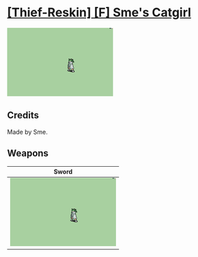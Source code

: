 # [\[Thief-Reskin\] \[F\] Sme's Catgirl](./)
 

<img src="./1.%20Sword/Sword_000.png" alt="[Thief-Reskin] [F] Sme's Catgirl standing" />

## Credits

Made by Sme.

## Weapons
 

|Sword |
|  :---: |
| <img alt="Sword animation" src="./1.%20Sword/Sword.gif" /> |
